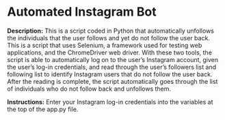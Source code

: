# Automated Instagram Bot
**Description:**
This is a script coded in Python that automatically unfollows the individuals that the user follows and yet do not follow the user back. This is a script that uses Selenium, a framework used for testing web applications, and the ChromeDriver web driver. With these two tools, the script is able to automatically log on to the user’s Instagram account, given the user’s log-in credentials, and read through the user’s followers list and following list to identify Instagram users that do not follow the user back. After the reading is complete, the script automatically goes through the list of individuals who do not follow back and unfollows them. 

**Instructions:**
Enter your Instagram log-in credentials into the variables at the top of the app.py file. 
